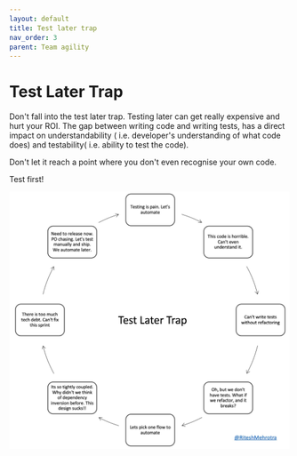 ```yaml
---
layout: default
title: Test later trap
nav_order: 3
parent: Team agility
---
```



# Test Later Trap

Don't fall into the test later trap. Testing later can get really expensive and hurt your ROI. The gap between writing code and writing tests, has a direct impact on understandability ( i.e. developer's understanding of what code does) and testability( i.e. ability to test the code).

Don't let it reach a point where you don't even recognise your own code.

Test first!

![img_2.png](assets/img_2.png)
